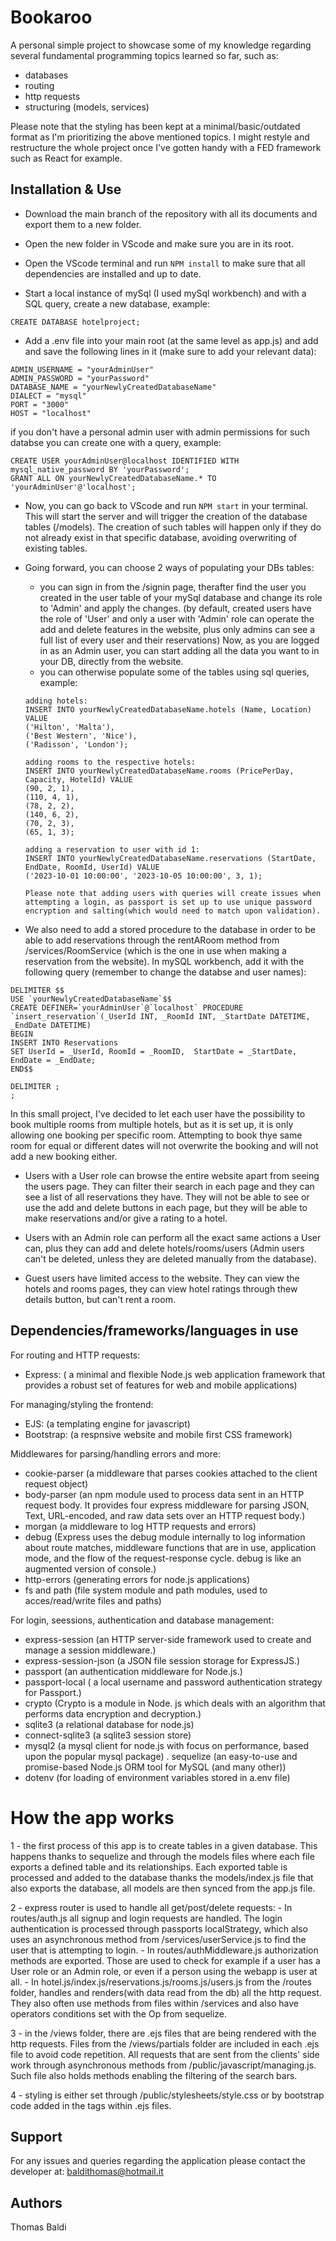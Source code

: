 # Bookaroo

A personal simple project to showcase some of my knowledge regarding several fundamental programming topics learned so far, such as:

- databases
- routing
- http requests
- structuring (models, services)

Please note that the styling has been kept at a minimal/basic/outdated format as I'm prioritizing the above mentioned topics.
I might restyle and restructure the whole project once I've gotten handy with a FED framework such as React for example.

## Installation & Use

- Download the main branch of the repository with all its documents and export them to a new folder.

- Open the new folder in VScode and make sure you are in its root.

- Open the VScode terminal and run `NPM install` to make sure that all dependencies are installed and up to date.

- Start a local instance of mySql (I used mySql workbench) and with a SQL query, create a new database, example:

```
CREATE DATABASE hotelproject;
```

- Add a .env file into your main root (at the same level as app.js) and add and save the following lines in it (make sure to add your relevant data):

```
ADMIN_USERNAME = "yourAdminUser"
ADMIN_PASSWORD = "yourPassword"
DATABASE_NAME = "yourNewlyCreatedDatabaseName"
DIALECT = "mysql"
PORT = "3000"
HOST = "localhost"
```

if you don't have a personal admin user with admin permissions for such databse you can create one with a query, example:

```
CREATE USER yourAdminUser@localhost IDENTIFIED WITH mysql_native_password BY 'yourPassword';
GRANT ALL ON yourNewlyCreatedDatabaseName.* TO 'yourAdminUser'@'localhost';
```

- Now, you can go back to VScode and run `NPM start` in your terminal. This will start the server and will trigger the creation of the database tables (/models).
  The creation of such tables will happen only if they do not already exist in that specific database, avoiding overwriting of existing tables.

- Going forward, you can choose 2 ways of populating your DBs tables:

  - you can sign in from the /signin page, therafter find the user you created in the user table of your mySql database and change its role to 'Admin' and apply the changes.
    (by default, created users have the role of 'User' and only a user with 'Admin' role can operate the add and delete features in the website, plus only admins can see a full list of every user and their reservations)
    Now, as you are logged in as an Admin user, you can start adding all the data you want to in your DB, directly from the website.
  - you can otherwise populate some of the tables using sql queries, example:

  ```
  adding hotels:
  INSERT INTO yourNewlyCreatedDatabaseName.hotels (Name, Location) VALUE
  ('Hilton', 'Malta'),
  ('Best Western', 'Nice'),
  ('Radisson', 'London');

  adding rooms to the respective hotels:
  INSERT INTO yourNewlyCreatedDatabaseName.rooms (PricePerDay, Capacity, HotelId) VALUE
  (90, 2, 1),
  (110, 4, 1),
  (78, 2, 2),
  (140, 6, 2),
  (70, 2, 3),
  (65, 1, 3);

  adding a reservation to user with id 1:
  INSERT INTO yourNewlyCreatedDatabaseName.reservations (StartDate, EndDate, RoomId, UserId) VALUE
  ('2023-10-01 10:00:00', '2023-10-05 10:00:00', 3, 1);

  Please note that adding users with queries will create issues when attempting a login, as passport is set up to use unique password encryption and salting(which would need to match upon validation).
  ```

- We also need to add a stored procedure to the database in order to be able to add reservations through the rentARoom method from /services/RoomService (which is the one in use when making a reservation from the website). In mySQL workbench, add it with the following query (remember to change the databse and user names):

```
DELIMITER $$
USE `yourNewlyCreatedDatabaseName`$$
CREATE DEFINER=`yourAdminUser`@`localhost` PROCEDURE `insert_reservation`(_UserId INT, _RoomId INT, _StartDate DATETIME, _EndDate DATETIME)
BEGIN
INSERT INTO Reservations
SET UserId = _UserId, RoomId = _RoomID,  StartDate = _StartDate, EndDate = _EndDate;
END$$

DELIMITER ;
;
```

In this small project, I've decided to let each user have the possibility to book multiple rooms from multiple hotels, but as it is set up, it is only allowing one booking per specific room. Attempting to book thye same room for equal or different dates will not overwrite the booking and will not add a new booking either.

- Users with a User role can browse the entire website apart from seeing the users page. They can filter their search in each page and they can see a list of all reservations they have. They will not be able to see or use the add and delete buttons in each page, but they will be able to make reservations and/or give a rating to a hotel.

- Users with an Admin role can perform all the exact same actions a User can, plus they can add and delete hotels/rooms/users (Admin users can't be deleted, unless they are deleted manually from the database).

- Guest users have limited access to the website. They can view the hotels and rooms pages, they can view hotel ratings through thew details button, but can't rent a room.

## Dependencies/frameworks/languages in use

For routing and HTTP requests:

- Express: ( a minimal and flexible Node.js web application framework that provides a robust set of features for web and mobile applications)

For managing/styling the frontend:

- EJS: (a templating engine for javascript)
- Bootstrap: (a respnsive website and mobile first CSS framework)

Middlewares for parsing/handling errors and more:

- cookie-parser (a middleware that parses cookies attached to the client request object)
- body-parser (an npm module used to process data sent in an HTTP request body.
  It provides four express middleware for parsing JSON, Text, URL-encoded, and raw data sets over an HTTP request body.)
- morgan (a middleware to log HTTP requests and errors)
- debug (Express uses the debug module internally to log information about route matches, middleware functions that are in use, application mode, and the flow of the request-response cycle. debug is like an augmented version of console.)
- http-errors (generating errors for node.js applications)
- fs and path (file system module and path modules, used to acces/read/write files and paths)

For login, seessions, authentication and database management:

- express-session (an HTTP server-side framework used to create and manage a session middleware.)
- express-session-json (a JSON file session storage for ExpressJS.)
- passport (an authentication middleware for Node.js.)
- passport-local ( a local username and password authentication strategy for Passport.)
- crypto (Crypto is a module in Node. js which deals with an algorithm that performs data encryption and decryption.)
- sqlite3 (a relational database for node.js)
- connect-sqlite3 (a sqlite3 session store)
- mysql2 (a mysql client for node.js with focus on performance, based upon the popular mysql package)
  . sequelize (an easy-to-use and promise-based Node.js ORM tool for MySQL (and many other))
- dotenv (for loading of environment variables stored in a.env file)

# How the app works

1 - the first process of this app is to create tables in a given database. This happens thanks to sequelize and through the models files where each file exports a defined table and its relationships.
Each exported table is processed and added to the database thanks the models/index.js file that also exports the database, all models are then synced from the app.js file.

2 - express router is used to handle all get/post/delete requests: - In routes/auth.js all signup and login requests are handled.
The login authentication is processed through passports localStrategy, which also uses an asynchronous method from /services/userService.js to find the user that is attempting to login. - In routes/authMiddleware.js authorization methods are exported. Those are used to check for example if a user has a User role or an Admin role, or even if a person using the webapp is user at all. - In hotel.js/index.js/reservations.js/rooms.js/users.js from the /routes folder, handles and renders(with data read from the db) all the http request.
They also often use methods from files within /services and also have operators conditions set with the Op from sequelize.

3 - in the /views folder, there are .ejs files that are being rendered with the http requests.
Files from the /views/partials folder are included in each .ejs file to avoid code repetition.
All requests that are sent from the clients' side work through asynchronous methods from /public/javascript/managing.js.
Such file also holds methods enabling the filtering of the search bars.

4 - styling is either set through /public/stylesheets/style.css or by bootstrap code added in the tags within .ejs files.

## Support

For any issues and queries regarding the application please contact the developer at:
baldithomas@hotmail.it

## Authors

Thomas Baldi

